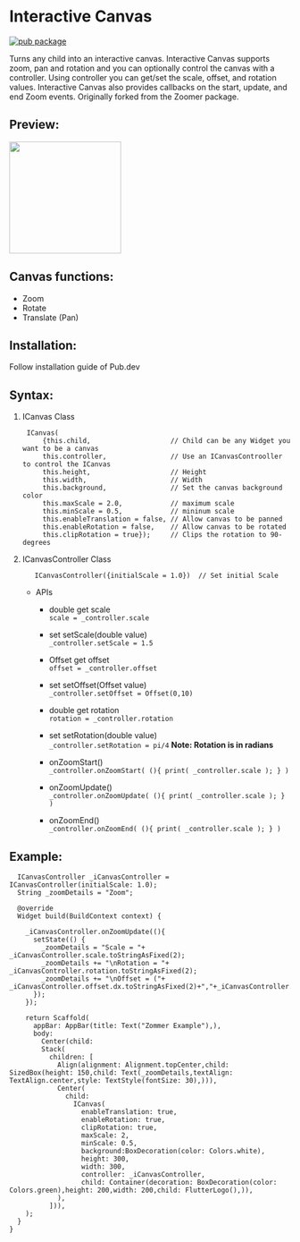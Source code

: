 # Interactive Canvas
[![pub package](https://img.shields.io/pub/v/interactive_canvas.svg)](https://pub.dartlang.org/packages/interactive_canvas)

Turns any child into an interactive canvas. Interactive Canvas supports zoom, pan and rotation and you can optionally control the canvas with a controller. Using controller you can get/set the scale, offset, and rotation values. Interactive Canvas also provides callbacks on the start, update, and end Zoom events. Originally forked from the Zoomer package.

## Preview:
<img src="https://raw.githubusercontent.com/CEOSiyris/interactive-canvas/main/video_example/96.gif" alt="" width="200" height="200">

## Canvas functions:
* Zoom
* Rotate
* Translate (Pan)

## Installation:
Follow installation guide of Pub.dev

## Syntax:

1. ICanvas Class

        ICanvas(
            {this.child,                    // Child can be any Widget you want to be a canvas
            this.controller,                // Use an ICanvasControoller to control the ICanvas
            this.height,                    // Height
            this.width,                     // Width 
            this.background,                // Set the canvas background color
            this.maxScale = 2.0,            // maximum scale
            this.minScale = 0.5,            // mininum scale
            this.enableTranslation = false, // Allow canvas to be panned
            this.enableRotation = false,    // Allow canvas to be rotated
            this.clipRotation = true});     // Clips the rotation to 90-degrees

2. ICanvasController Class

          ICanvasController({initialScale = 1.0})  // Set initial Scale
          
    * APIs
    
      - double get scale              
      ```scale = _controller.scale```
      
      - set setScale(double value)    
       ```_controller.setScale = 1.5```
       
      - Offset get offset             
      ```offset = _controller.offset```
      
      - set setOffset(Offset value)   
       ```_controller.setOffset = Offset(0,10)```
       
      - double get rotation           
      ```rotation = _controller.rotation```
      
      - set setRotation(double value)               
      ```_controller.setRotation = pi/4```
      **Note: Rotation is in radians**    
      
      - onZoomStart()             
      ```_controller.onZoomStart( (){ print( _controller.scale ); } )```

      - onZoomUpdate()             
      ```_controller.onZoomUpdate( (){ print( _controller.scale ); } )```

      - onZoomEnd()             
      ```_controller.onZoomEnd( (){ print( _controller.scale ); } )```

## Example:

```class _HomeState extends State<Home> {
  ICanvasController _iCanvasController = ICanvasController(initialScale: 1.0);
  String _zoomDetails = "Zoom";  

  @override
  Widget build(BuildContext context) {

    _iCanvasController.onZoomUpdate((){
      setState(() {
        _zoomDetails = "Scale = "+ _iCanvasController.scale.toStringAsFixed(2);
        _zoomDetails += "\nRotation = "+ _iCanvasController.rotation.toStringAsFixed(2);
        _zoomDetails += "\nOffset = ("+ _iCanvasController.offset.dx.toStringAsFixed(2)+","+_iCanvasController.offset.dy.toStringAsFixed(2)+")";
      });
    });

    return Scaffold(
      appBar: AppBar(title: Text("Zommer Example"),),
      body:
        Center(child:
        Stack(
          children: [
            Align(alignment: Alignment.topCenter,child: SizedBox(height: 150,child: Text(_zoomDetails,textAlign: TextAlign.center,style: TextStyle(fontSize: 30),))),
            Center(
              child: 
                ICanvas(
                  enableTranslation: true,
                  enableRotation: true,
                  clipRotation: true,
                  maxScale: 2,
                  minScale: 0.5,
                  background:BoxDecoration(color: Colors.white),
                  height: 300,
                  width: 300,
                  controller: _iCanvasController,
                  child: Container(decoration: BoxDecoration(color: Colors.green),height: 200,width: 200,child: FlutterLogo(),)),
            ),
          ])),
    );
  }
}
```
